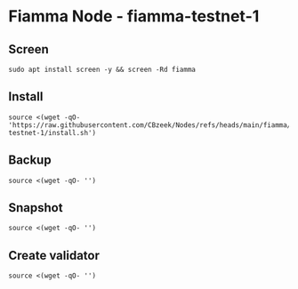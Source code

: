 #  Fiamma Node - fiamma-testnet-1

## Screen
```
sudo apt install screen -y && screen -Rd fiamma
```

## Install
```
source <(wget -qO- 'https://raw.githubusercontent.com/CBzeek/Nodes/refs/heads/main/fiamma/fiamma-testnet-1/install.sh')
```

## Backup
```
source <(wget -qO- '')
```

## Snapshot
```
source <(wget -qO- '')
```

## Create validator
```
source <(wget -qO- '')
```


